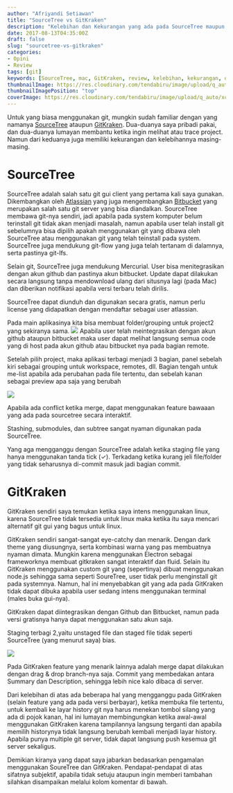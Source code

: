 ```yaml
---
author: "Afriyandi Setiawan"
title: "SourceTree vs GitKraken"
description: "Kelebihan dan Kekurangan yang ada pada SourceTree maupun GitKraken. "
date: 2017-08-13T04:35:00Z
draft: false
slug: "sourcetree-vs-gitkraken"
categories: 
- Opini
- Review
tags: [git]
keywords: [SourceTree, mac, GitKraken, review, kelebihan, kekurangan, osx, mac]
thumbnailImage: https://res.cloudinary.com/tendabiru/image/upload/q_auto:good/xcbpodxcces4y16nhsla.png
thumbnailImagePosition: "top"
coverImage: https://res.cloudinary.com/tendabiru/image/upload/q_auto/xcbpodxcces4y16nhsla.png
---
```


Untuk yang biasa menggunakan git, mungkin sudah familiar dengan yang namanya [SourceTree](https://www.sourcetreeapp.com/) ataupun [GitKraken](http://). Dua-duanya saya pribadi pakai, dan dua-duanya lumayan membantu ketika ingin melihat atau trace project. Namun dari keduanya juga memiliki kekurangan dan kelebihannya masing-masing.
<!--more-->
<!-- toc -->

# SourceTree
SourceTree adalah salah satu git gui client yang pertama kali saya gunakan. Dikembangkan oleh [Atlassian](http://www.atlassian.com/company) yang juga mengembangkan [Bitbucket](https://bitbucket.org/product) yang merupakan salah satu git server yang bisa diandalkan. SourceTree membawa git-nya sendiri, jadi apabila pada system komputer belum terinstall git tidak akan menjadi masalah, namun apabila user telah install git sebelumnya bisa dipilih apakah menggunakan git yang dibawa oleh SourceTree atau menggunakan git yang telah teinstall pada system. SourceTree juga mendukung git-flow yang juga telah tertanam di dalamnya, serta pastinya git-lfs. 

Selain git, SourceTree juga mendukung Mercurial. User bisa menitegrasikan dengan akun github dan pastinya akun bitbucket. Update dapat dilakukan secara langsung tanpa mendownload ulang dari situsnya lagi (pada Mac) dan diberikan notifikasi apabila versi terbaru telah dirilis.

SourceTree dapat diunduh dan digunakan secara gratis, namun perlu license yang didapatkan dengan mendaftar sebagai user atlassian.

Pada main aplikasinya kita bisa membuat folder/grouping untuk project2 yang sekiranya sama.
![](https://res.cloudinary.com/tendabiru/image/upload/q_auto:good,w_0.6/lfktajuevopcxy07ceoa.png#center)
Apabila user telah meintegrasikan dengan akun github ataupun bitbucket maka user dapat melihat langsung semua code yang di host pada akun github atau bitbucket nya pada bagian remote.

Setelah pilih project, maka aplikasi terbagi menjadi 3 bagian, panel sebelah kiri sebagai grouping untuk workspace, remotes, dll. Bagian tengah untuk me-list apabila ada perubahan pada file tertentu, dan sebelah kanan sebagai preview apa saja yang berubah

![](https://res.cloudinary.com/tendabiru/image/upload/q_auto:good,w_0.6/ybn6ngozlur7b7m7myrt.png#center)

Apabila ada conflict ketika merge, dapat menggunakan feature bawaaan yang ada pada sourcetree secara interaktif.

Stashing, submodules, dan subtree sangat nyaman digunakan pada SourceTree.

Yang aga mengganggu dengan SourceTree adalah ketika staging file yang hanya menggunakan tanda tick (✓). Terkadang  ketika kurang jeli file/folder yang tidak seharusnya di-commit masuk jadi bagian commit.

# GitKraken
GitKraken sendiri saya temukan ketika saya intens menggunakan linux, karena SourceTree tidak tersedia untuk linux maka ketika itu saya mencari alternatif git gui yang bagus untuk linux.

GitKraken sendiri sangat-sangat eye-catchy dan menarik. Dengan dark theme yang diusungnya, serta kombinasi warna yang pas membuatnya nyaman dimata. Mungkin karena menggunakan Electron sebagai frameworknya  membuat gitkraken sangat interaktif dan fluid. Selain itu GitKraken menggunakan custom git yang (sepertinya) dibuat menggunakan node.js sehingga sama seperti SoureTree, user tidak perlu menginstall git pada systemnya. Namun, hal ini menyebabkan git yang ada pada GitKraken tidak dapat dibuka apabila user sedang intens menggunakan terminal (males buka gui-nya).

GitKraken dapat diintegrasikan dengan Github dan Bitbucket, namun pada versi gratisnya hanya dapat menggunakan satu akun saja.

Staging terbagi 2,yaitu unstaged file dan staged file tidak seperti SourceTree (yang menurut saya) bias.

![](https://res.cloudinary.com/tendabiru/image/upload/q_auto:good,w_0.6/t3zjfmvgb7rdmfjf0evi.png)

Pada GitKraken feature yang menarik lainnya adalah merge dapat dilakukan dengan drag & drop branch-nya saja. Commit yang membedakan antara Summary dan Description, sehingga lebih nice kalo dibaca di server.

Dari kelebihan di atas ada beberapa hal yang mengganggu pada GitKraken (selain feature yang ada pada versi berbayar), ketika membuka file tertentu, untuk kembali ke layar history git nya harus menekan tombol silang yang ada di pojok kanan, hal ini lumayan membingungkan ketika awal-awal menggunakan GitKraken karena tampilannya langsung terganti dan apabila memilih historynya tidak langsung berubah kembali menjadi layar history. Apabila punya multiple git server, tidak dapat langsung push kesemua git server sekaligus.

Demikian kiranya yang dapat saya jabarkan bedasarkan pengamalan menggunakan SoureTree dan GitKraken. Pendapat-pendapat di atas sifatnya subjektif, apabila tidak setuju ataupun ingin memberi tambahan silahkan disampaikan melalui kolom komentar di bawah.
